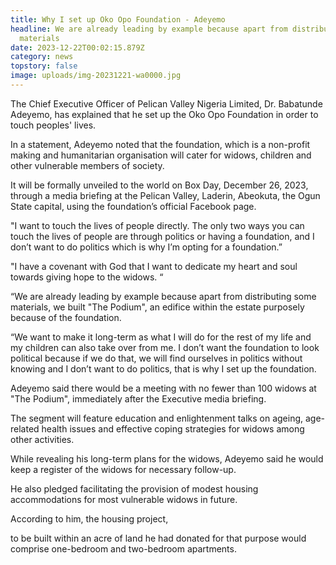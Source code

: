 ```yaml
---
title: Why I set up Oko Opo Foundation - Adeyemo
headline: We are already leading by example because apart from distributing some
  materials
date: 2023-12-22T00:02:15.879Z
category: news
topstory: false
image: uploads/img-20231221-wa0000.jpg
---
```

The Chief Executive Officer of Pelican Valley Nigeria Limited, Dr. Babatunde Adeyemo, has explained that he set up the Oko Opo Foundation in order to touch peoples' lives.



In a statement, Adeyemo noted that the foundation, which is a non-profit making and humanitarian organisation will cater for widows, children and other vulnerable members of society.



It will be formally unveiled to the world on Box Day, December 26, 2023, through a media briefing at the Pelican Valley, Laderin, Abeokuta, the Ogun State capital, using the foundation’s official Facebook page.



"I want to touch the lives of people directly. The only two ways you can touch the lives of people are through politics or having a foundation, and I don’t want to do politics which is why I’m opting for a foundation.”



"I have a covenant with God that I want to dedicate my heart and soul towards giving hope to the widows. “



 “We are already leading by example because apart from distributing some materials, we built "The Podium", an edifice within the estate purposely because of the foundation.



“We want to make it long-term as what I will do for the rest of my life and my children can also take over from me. I don’t want the foundation to look political because if we do that, we will find ourselves in politics without knowing and I don’t want to do politics, that is why I set up the foundation.



Adeyemo said there would be a meeting with no fewer than 100 widows at "The Podium", immediately after the  Executive media briefing.



The segment will feature education and enlightenment talks on ageing, age-related health issues and effective coping strategies for widows among other activities.



While revealing his long-term plans for the widows, Adeyemo said he would keep a register of the widows for necessary follow-up.



He also pledged facilitating the provision of modest housing accommodations for most vulnerable widows in future.



According to him, the housing project, 

to be built within an acre of land he had donated for that purpose would comprise one-bedroom and two-bedroom apartments.